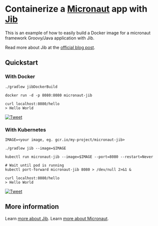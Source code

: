 # Containerize a [Micronaut](http://micronaut.io/) app with [Jib](https://github.com/GoogleContainerTools/jib)

This is an example of how to easily build a Docker image for a micronaut framework Groovy/Java application with Jib.

Read more about Jib at the [official blog post](https://cloudplatform.googleblog.com/2018/07/introducing-jib-build-java-docker-images-better.html).

## Quickstart

### With Docker

```shell
./gradlew jibDockerBuild
```
```shell
docker run -d -p 8080:8080 micronaut-jib
```
```shell
curl localhost:8080/hello
> Hello World
```

<!-- Dockerize "Hello World" @java @micronautfw app with #Jib -->
[![Tweet](https://img.shields.io/twitter/url/http/shields.io.svg?style=social)](https://twitter.com/intent/tweet?text=Dockerize%20%22Hello%20World%22%20%40java%20%40micronautfw%20app%20with%20%23Jib&url=https://github.com/coollog/micronaut-jib&hashtags=micronaut,jib,java,groovylang,docker,kubernetes,microservices,jib)

### With Kubernetes

```shell
IMAGE=<your image, eg. gcr.io/my-project/micronaut-jib>
```
```shell
./gradlew jib --image=$IMAGE
```
```shell
kubectl run micronaut-jib --image=$IMAGE --port=8080 --restart=Never
```
```shell
# Wait until pod is running
kubectl port-forward micronaut-jib 8080 > /dev/null 2>&1 &
```
```shell
curl localhost:8080/hello
> Hello World
```

<!-- "Hello World" @java @micronautfw app on Kubernetes with #Jib -->
[![Tweet](https://img.shields.io/twitter/url/http/shields.io.svg?style=social)](https://twitter.com/intent/tweet?text=%22Hello%20World%22%20%40java%20%40micronautfw%20app%20on%20Kubernetes%20with%20%23Jib&url=https://github.com/coollog/micronaut-jib&hashtags=micronaut,jib,java,groovylang,docker,kubernetes,microservices,jib)

## More information

Learn [more about Jib](https://github.com/GoogleContainerTools/jib).
Learn [more about Micronaut](https://micronaut.io).
